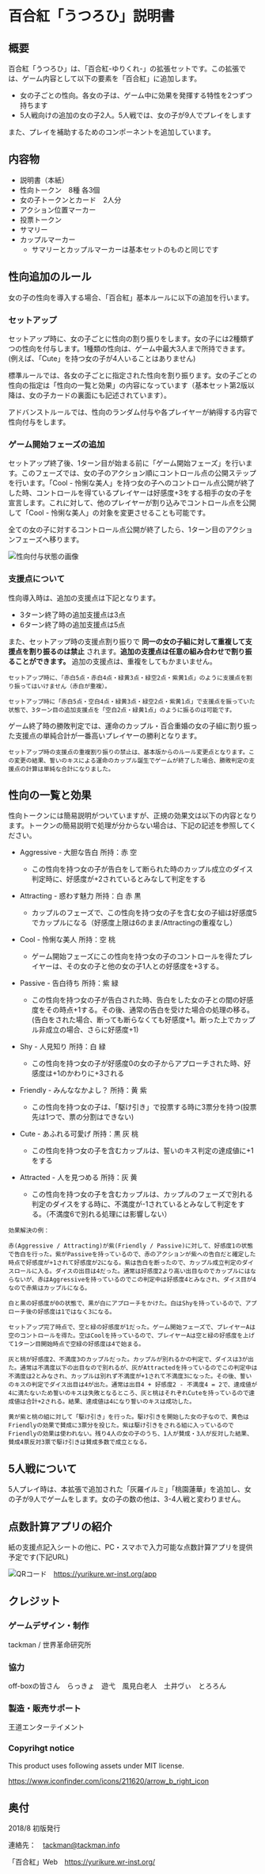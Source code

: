 # 百合紅「うつろひ」説明書

## 概要

百合紅「うつろひ」は、「百合紅-ゆりくれ-」の拡張セットです。この拡張では、ゲーム内容として以下の要素を「百合紅」に追加します。

- 女の子ごとの性向。各女の子は、ゲーム中に効果を発揮する特性を2つずつ持ちます
- 5人戦向けの追加の女の子2人。5人戦では、女の子が9人でプレイをします

また、プレイを補助するためのコンポーネントを追加しています。

## 内容物

- 説明書（本紙）
- 性向トークン　8種 各3個
- 女の子トークンとカード　2人分
- アクション位置マーカー
- 投票トークン
- サマリー
- カップルマーカー
  - サマリーとカップルマーカーは基本セットのものと同じです

## 性向追加のルール

女の子の性向を導入する場合、「百合紅」基本ルールに以下の追加を行います。

### セットアップ

セットアップ時に、女の子ごとに性向の割り振りをします。女の子には2種類ずつの性向を付与します。1種類の性向は、ゲーム中最大3人まで所持できます。(例えば、「Cute」を持つ女の子が4人いることはありません)

標準ルールでは、各女の子ごとに指定された性向を割り振ります。女の子ごとの性向の指定は「性向の一覧と効果」の内容になっています（基本セット第2版以降は、女の子カードの裏面にも記述されています）。

アドバンストルールでは、性向のランダム付与や各プレイヤーが納得する内容で性向付与をします。

### ゲーム開始フェーズの追加

セットアップ終了後、1ターン目が始まる前に「ゲーム開始フェーズ」を行います。このフェーズでは、女の子のアクション順にコントロール点の公開ステップを行います。「Cool - 怜悧な美人」を持つ女の子へのコントロール点公開が終了した時、コントロールを得ているプレイヤーは好感度+3をする相手の女の子を宣言します。これに対して、他のプレイヤーが割り込みでコントロール点を公開して「Cool - 怜悧な美人」の対象を変更させることも可能です。

全ての女の子に対するコントロール点公開が終了したら、1ターン目のアクションフェーズへ移ります。

![性向付与状態の画像](img/seikou.png)

### 支援点について

性向導入時は、追加の支援点は下記となります。

- 3ターン終了時の追加支援点は3点
- 6ターン終了時の追加支援点は5点

また、セットアップ時の支援点割り振りで **同一の女の子組に対して重複して支援点を割り振るのは禁止** されます。**追加の支援点は任意の組み合わせで割り振ることができます。** 追加の支援点は、重複をしてもかまいません。

```plaintext
セットアップ時に、「赤白5点・赤白4点・緑黄3点・緑空2点・紫黄1点」のように支援点を割り振ってはいけません（赤白が重複）。

セットアップ時に「赤白5点・空白4点・緑黄3点・緑空2点・紫黄1点」で支援点を振っていた状態で、3ターン目の追加支援点を「空白2点・緑黄1点」のように振るのは可能です。
```

ゲーム終了時の勝敗判定では、運命のカップル・百合重婚の女の子組に割り振った支援点の単純合計が一番高いプレイヤーの勝利となります。

```plaintext
セットアップ時の支援点の重複割り振りの禁止は、基本版からのルール変更点となります。この変更の結果、誓いのキスによる運命のカップル誕生でゲームが終了した場合、勝敗判定の支援点の計算は単純な合計になりました。
```

## 性向の一覧と効果

性向トークンには簡易説明がついていますが、正規の効果文は以下の内容となります。トークンの簡易説明で処理が分からない場合は、下記の記述を参照してください。

- Aggressive - 大胆な告白 所持：赤 空
  - この性向を持つ女の子が告白をして断られた時のカップル成立のダイス判定時に、好感度が+2されているとみなして判定をする

- Attracting - 惑わす魅力 所持：白 赤 黒
  - カップルのフェーズで、この性向を持つ女の子を含む女の子組は好感度5でカップルになる（好感度上限は6のまま/Attractingの重複なし）

- Cool - 怜悧な美人 所持：空 桃
  - ゲーム開始フェーズにこの性向を持つ女の子のコントロールを得たプレイヤーは、その女の子と他の女の子1人との好感度を+3する。

- Passive - 告白待ち 所持：紫 緑
  - この性向を持つ女の子が告白された時、告白をした女の子との間の好感度をその時点+1する。その後、通常の告白を受けた場合の処理の移る。(告白をされた場合、断っても断らなくても好感度+1。断った上でカップル非成立の場合、さらに好感度+1)

- Shy - 人見知り 所持：白 緑
  - この性向を持つ女の子が好感度0の女の子からアプローチされた時、好感度は+1のかわりに+3される

- Friendly - みんななかよし？ 所持：黄 紫
  - この性向を持つ女の子は、「駆け引き」で投票する時に3票分を持つ(投票先は1つで、票の分割はできない)

- Cute - あふれる可愛げ 所持：黒 灰 桃
  - この性向を持つ女の子を含むカップルは、誓いのキス判定の達成値に+1をする

- Attracted - 人を見つめる 所持：灰 黄
  - この性向を持つ女の子を含むカップルは、カップルのフェーズで別れる判定のダイスをする時に、不満度が-1されているとみなして判定をする。（不満度6で別れる処理には影響しない）

```plaintext
効果解決の例：

赤(Aggressive / Attracting)が紫(Friendly / Passive)に対して、好感度1の状態で告白を行った。紫がPassiveを持っているので、赤のアクションが紫への告白だと確定した時点で好感度が+1されて好感度が2になる。紫は告白を断ったので、カップル成立判定のダイスロールに入る。ダイスの出目は4だった。通常は好感度2より高い出目なのでカップルにはならないが、赤はAggressiveを持っているのでこの判定中は好感度4とみなされ、ダイス目が4なので赤紫はカップルになる。

白と黒の好感度が0の状態で、黒が白にアプローチをかけた。白はShyを持っているので、アプローチ後の好感度は1ではなく3になる。

セットアップ完了時点で、空と緑の好感度が1だった。ゲーム開始フェーズで、プレイヤーAは空のコントロールを得た。空はCoolを持っているので、プレイヤーAは空と緑の好感度を上げて1ターン目開始時点で空緑の好感度は4で始まる。

灰と桃が好感度2、不満度3のカップルだった。カップルが別れるかの判定で、ダイスは3が出た。通常は不満度以下の出目なので別れるが、灰がAttractedを持っているのでこの判定中は不満度は2とみなされ、カップルは別れず不満度が+1されて不満度3になった。その後、誓いのキスの判定でダイス出目は4が出た。通常は出目4 + 好感度2 - 不満度4 = 2で、達成値が4に満たないため誓いのキスは失敗となるところ、灰と桃はそれぞれCuteを持っているので達成値は合計+2される。結果、達成値は4になり誓いのキスは成功した。

黄が紫と桃の組に対して「駆け引き」を行った。駆け引きを開始した女の子なので、黄色はFriendlyの効果で賛成に3票分を投じた。紫は駆け引きをされる組に入っているのでFriendlyの効果は使われない。残り4人の女の子のうち、1人が賛成・3人が反対した結果、賛成4票反対3票で駆け引きは賛成多数で成立となる。
```

## 5人戦について

5人プレイ時は、本拡張で追加された「灰羅イルミ」「桃園蓮華」を追加し、女の子が9人でゲームをします。女の子の数の他は、3-4人戦と変わりません。

## 点数計算アプリの紹介

紙の支援点記入シートの他に、PC・スマホで入力可能な点数計算アプリを提供予定です(下記URL)

![QRコード](img/app-qr.png)　<https://yurikure.wr-inst.org/app>

## クレジット

### ゲームデザイン・制作

tackman / 世界革命研究所

### 協力

off-boxの皆さん　らっきょ　遊弋　風見白老人　土井ヴぃ　とろろん

### 製造・販売サポート

王道エンターテイメント

### Copyrihgt notice

This product uses following assets under MIT license.

<https://www.iconfinder.com/icons/211620/arrow_b_right_icon>

## 奥付

2018/8 初版発行

連絡先：　tackman@tackman.info

「百合紅」Web　<https://yurikure.wr-inst.org/>